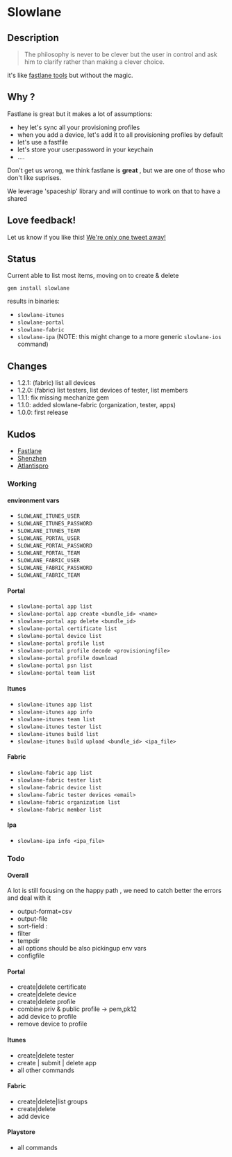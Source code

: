 # Slowlane
## Description
> The philosophy is never to be clever but the user in control and ask him to clarify rather than making a clever choice.

it's like [fastlane tools](https://fastlane.tools) but without the magic.

## Why ? 

Fastlane is great but it makes a lot of assumptions:
- hey let's sync all your provisioning profiles
- when you add a device, let's add it to all provisioning profiles by default
- let's use a fastfile
- let's store your user:password in your keychain
- ....

Don't get us wrong, we think fastlane is  **great** , but we are one of those who don't like suprises.

We leverage 'spaceship' library and will continue to work on that to have a shared 

## Love feedback!
Let us know if you like this! [We're only one tweet away!](http://twitter.com/slowlanetools)

## Status
Current able to list most items, moving on to create & delete

`gem install slowlane`

results in binaries: 
- `slowlane-itunes`
- `slowlane-portal`
- `slowlane-fabric`
- `slowlane-ipa` (NOTE: this might change to a more generic `slowlane-ios` command)

## Changes
- 1.2.1: (fabric) list all devices
- 1.2.0: (fabric) list testers, list devices of tester, list members
- 1.1.1: fix missing mechanize gem
- 1.1.0: added slowlane-fabric (organization, tester, apps)
- 1.0.0: first release 

## Kudos
- [Fastlane](https://github.com/fastlane/fastlane)
- [Shenzhen](https://github.com/nomad/shenzhen)
- [Atlantispro](https://github.com/Legoless/Atlantis)

### Working
#### environment vars
- `SLOWLANE_ITUNES_USER`
- `SLOWLANE_ITUNES_PASSWORD`
- `SLOWLANE_ITUNES_TEAM`
- `SLOWLANE_PORTAL_USER`
- `SLOWLANE_PORTAL_PASSWORD`
- `SLOWLANE_PORTAL_TEAM`
- `SLOWLANE_FABRIC_USER`
- `SLOWLANE_FABRIC_PASSWORD`
- `SLOWLANE_FABRIC_TEAM`

#### Portal
- `slowlane-portal app list`
- `slowlane-portal app create <bundle_id> <name>`
- `slowlane-portal app delete <bundle_id>`
- `slowlane-portal certificate list`
- `slowlane-portal device list`
- `slowlane-portal profile list`
- `slowlane-portal profile decode <provisioningfile>`
- `slowlane-portal profile download`
- `slowlane-portal psn list`
- `slowlane-portal team list`

#### Itunes
- `slowlane-itunes app list`
- `slowlane-itunes app info`
- `slowlane-itunes team list`
- `slowlane-itunes tester list`
- `slowlane-itunes build list`
- `slowlane-itunes build upload <bundle_id> <ipa_file>`

#### Fabric
- `slowlane-fabric app list`
- `slowlane-fabric tester list`
- `slowlane-fabric device list`
- `slowlane-fabric tester devices <email>`
- `slowlane-fabric organization list`
- `slowlane-fabric member list`

#### Ipa
- `slowlane-ipa info <ipa_file>`

### Todo
#### Overall
A lot is still focusing on the happy path , we need to catch better the errors and deal with it
- output-format=csv
- output-file
- sort-field : 
- filter
- tempdir
- all options should be also pickingup env vars
- configfile

#### Portal
- create|delete certificate
- create|delete device
- create|delete profile
- combine priv & public profile -> pem,pk12
- add device to profile
- remove device to profile

#### Itunes
- create|delete tester
- create | submit | delete app
- all other commands

#### Fabric
- create|delete|list groups
- create|delete
- add device

#### Playstore
- all commands
